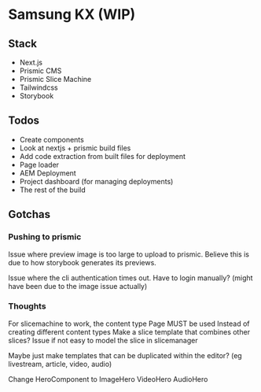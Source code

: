 # Samsung KX **(WIP)**

## Stack

* Next.js
* Prismic CMS
* Prismic Slice Machine
* Tailwindcss
* Storybook

## Todos

* Create components
* Look at nextjs + prismic build files
* Add code extraction from built files for deployment
* Page loader
* AEM Deployment
* Project dashboard (for managing deployments)
* The rest of the build

## Gotchas

### Pushing to prismic

Issue where preview image is too large to upload to prismic.
Believe this is due to how storybook generates its previews.

Issue where the cli authentication times out. Have to login manually? (might have been due to the image issue actually)


### Thoughts

For slicemachine to work, the content type Page MUST be used
Instead of creating different content types
Make a slice template that combines other slices?
Issue if not easy to model the slice in slicemanager

Maybe just make templates that can be duplicated within the editor? (eg livestream, article, video, audio)

Change HeroComponent to
ImageHero
VideoHero
AudioHero

